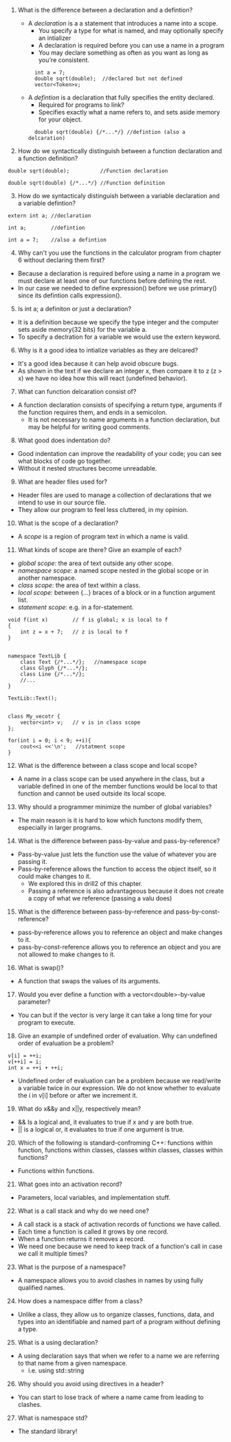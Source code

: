 1. What is the difference between a declaration and a defintion?
    + A _declaration_ is a a statement that introduces a name into a scope.
      + You specify a type for what is named, and may optionally specify an intializer
      + A declaration is required before you can use a name in a program
      + You may declare something as often as you want as long as you're consistent.
      ```
        int a = 7;
        double sqrt(double);  //declared but not defined
        vector<Token>v;
      ```
    + A _defintion_ is a declaration that fully specifies the entity declared.
      + Required for programs to link?
      + Specifies exactly what a name refers to, and sets aside memory for your object.
      ```
        double sqrt(double) {/*...*/} //defintion (also a delcaration)
      ```

2. How do we syntactically distinguish between a function declaration and a function definition?
  ```
  double sqrt(double);          //Function declaration

  double sqrt(double) {/*...*/} //Function definition
  ```

3. How do we syntacticaly distinguish between a variable declaration and a variable defintion?
```
extern int a; //declaration

int a;        //defintion 

int a = 7;    //also a defintion
```

4. Why can't you use the functions in the calculator program from chapter 6 without declaring them first?
  + Because a declaration is required before using a name in a program we must declare at least one of our functions before defining the rest.
  + In our case we needed to define expression() before we use primary() since its defintion calls expression().


5. Is int a; a definiton or just a declaration?
  + It is a definition because we specify the type integer and the computer sets aside memory(32 bits) for the variable a. 
  + To specify a declration for a variable we would use the extern keyword.

6. Why is it a good idea to intialize variables as they are delcared?
  + It's a good idea because it can help avoid obscure bugs.
  + As shown in the text if we declare an integer x, then compare it to z (z > x) we have no idea how this will react (undefined behavior). 

7. What can function delcaration consist of?
  + A function declaration consists of specifying a return type, arguments if the function requires them, and ends in a semicolon.
    + It is not necessary to name arguments in a function declaration, but may be helpful for writing good comments.

8. What good does indentation do?
  + Good indentation can improve the readability of your code; you can see what blocks of code go together.
  + Without it nested structures become unreadable.

9. What are header files used for?
  + Header files are used to manage a collection of declarations that we intend to use in our source file.
  + They allow our program to feel less cluttered, in my opinion.

10. What is the scope of a declaration?
  + A _scope_ is a region of program text in which a name is valid.


11. What kinds of scope are there? Give an example of each?
  + _global scope_: the area of text outside any other scope.
  + _namespace scope_: a named scope nested in the global scope or in another namespace.
  + _class scope_: the area of text within a class.
  + _local scope_: between {...} braces of a block or in a function argument list.
  + _statement scope_: e.g. in a for-statement.

  ```
  void f(int x)        // f is global; x is local to f
  {
      int z = x + 7;   // z is local to f
  }

  
  namespace TextLib {
      class Text {/*...*/};   //namespace scope
      class Glyph {/*...*/};
      class Line {/*...*/};
      //...
  }
  
  TextLib::Text();


  class My_vecotr {
      vector<int> v;   // v is in class scope
  };

  for(int i = 0; i < 9; ++i){
      cout<<i <<'\n';   //statment scope
  }
  ```

12. What is the difference between a class scope and local scope?
  + A name in a class scope can be used anywhere in the class, but a variable defined in one of the member functions would be local to that function and cannot be used outside its local scope.


13. Why should a programmer minimize the number of global variables?
  + The main reason is it is hard to kow which functons modify them, especially in larger programs.
  

14. What is the difference between pass-by-value and pass-by-reference?
  + Pass-by-value just lets the function use the value of whatever you are passing it.
  + Pass-by-reference allows the function to access the object itself, so it could make changes to it.
    + We explored this in drill2 of this chapter.
    + Passing a reference is also advantageous because it does not create a copy of what we reference (passing a valu does)


15. What is the difference between pass-by-reference and pass-by-const-reference?
  + pass-by-reference allows you to reference an object and make changes to it.
  + pass-by-const-reference allows you to reference an object and you are not allowed to make changes to it.


16. What is swap()?
  + A function that swaps the values of its arguments.


17. Would you ever define a function with a vector\<double\>-by-value parameter?
  + You can but if the vector is very large it can take a long time for your program to execute.


18. Give an example of undefined order of evaluation. Why can undefined order of evaluation be a problem?
```
v[i] = ++i;
v[++i] = i;
int x = ++i + ++i;
```
  + Undefined order of evaluation can be a problem because we read/write a variable twice in our expression. We do not know whether to evaluate the i in v[i] before or after we increment it.


19. What do x&&y and x||y, respectively mean?
  + && Is a logical and, it evaluates to true if x and y are both true.
  + || is a logical or, it evaluates to true if one argument is true.


20. Which of the following is standard-confroming C++: functions within function, functions within classes, classes within classes, classes within functions?
  + Functions within functions.


21. What goes into an activation record?
  + Parameters, local variables, and implementation stuff.


22. What is a call stack and why do we need one?
  + A call stack is a stack of activation records of functions we have called. 
  + Each time a function is called it grows by one record.
  + When a function returns it removes a record.
  + We need one because we need to keep track of a function's call in case we call it multiple times?


23. What is the purpose of a namespace?
  + A namespace allows you to avoid clashes in names by using fully qualified names.


24. How does a namespace differ from a class?
  + Unlike a class, they allow us to organize classes, functions, data, and types into an identifiable and named part of a program without defining a type. 

25. What is a using declaration?
  + A using declaration says that when we refer to a name we are referring to that name from a given namespace. 
    + i.e. using std::string

26. Why should you avoid using directives in a header?
  + You can start to lose track of where a name came from leading to clashes.


27. What is namespace std?
  + The standard library!